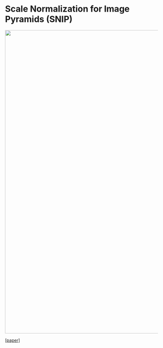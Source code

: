 # Scale Normalization for Image Pyramids (SNIP)

<img src="https://github.com/bharatsingh430/snip/images/full.jpg" width="1000px"/>

[[paper]](https://www.cs.umd.edu/~bharat/snip.pdf)
